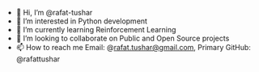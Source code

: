 - 👋 Hi, I’m @rafat-tushar
- 👀 I’m interested in Python development
- 🌱 I’m currently learning Reinforcement Learning
- 💞️ I’m looking to collaborate on Public and Open Source projects
- 📫 How to reach me Email: @rafat.tushar@gmail.com, Primary GitHub: @rafattushar

<!---
rafat-tushar/rafat-tushar is a ✨ special ✨ repository because its `README.md` (this file) appears on your GitHub profile.
You can click the Preview link to take a look at your changes.
--->
